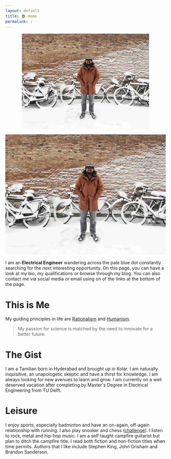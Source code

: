 ```yaml
---
layout: default
title: 🏠 Home
permalink: /
---
```


<p align="center">
    <img src="/home/profile.jpg" alt="Profile" width="400"/>
</p>

<div class="pic">
<img src="/home/profile.jpg" alt="Profile">
</div>

I am an **Electrical Engineer** wandering across the pale blue dot constantly searching for the next interesting opportunity. On this page, you can have a look at my bio, my qualifications or browse through my blog. You can also contact me via social media or email using on of the links at the bottom of the page.

# This is Me

My guiding principles in life are [Rationalism](https://en.wikipedia.org/wiki/Rationalism) and [Humanism](https://en.wikipedia.org/wiki/Humanism).

> My passion for science is matched by the need to innovate for a better future.

# The Gist

I am a Tamilian born in Hyderabad and brought up in Kolar. I am naturally inquisitive, an unapologetic skeptic and have a thirst for knowledge. I am always looking for new avenues to learn and grow. I am currently on a well deserved vacation after completing by Master's Degree in Electrical Engineering from TU Delft.

# Leisure

I enjoy sports, especially badminton and have an on-again, off-again relationship with running. I also play snooker and chess ([challenge](https://www.chess.com/member/mrkaranj)). I listen to rock, metal and hip-hop music. I am a self taught campfire guitarist but plan to ditch the campfire title. I read both fiction and non-fiction titles when time permits. Authors that I like include Stephen King, John Grisham and Brandon Sanderson.